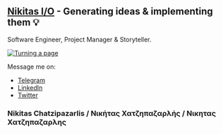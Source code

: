 ## [Nikitas I/O](https://nikitas.io) - Generating ideas & implementing them 💡
Software Engineer, Project Manager & Storyteller.

[![Turning a page](http://img.youtube.com/vi/oFautYgMwrA/0.jpg)](http://www.youtube.com/watch?v=oFautYgMwrA "Turning a page")

Message me on:
- [Telegram](https://t.me/nikitas_io)
- [LinkedIn](https://www.linkedin.com/in/nikitas-io/)
- [Twitter](https://twitter.com/nikitas_io)

### Nikitas Chatzipazarlis / Νικήτας Χατζηπαζαρλής / Νικητας Χατζηπαζαρλης



<!--
**Nikitas-io/Nikitas-io** is a ✨ _special_ ✨ repository because its `README.md` (this file) appears on your GitHub profile.

Here are some ideas to get you started:

- 🔭 I’m currently working on ...
- 🌱 I’m currently learning ...
- 👯 I’m looking to collaborate on ...
- 🤔 I’m looking for help with ...
- 💬 Ask me about ...
- 📫 How to reach me: ...
- 😄 Pronouns: ...
- ⚡ Fun fact: ...
-->
